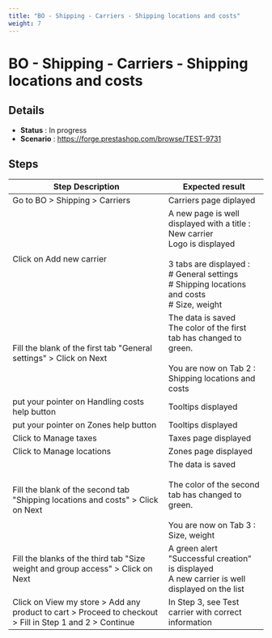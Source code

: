 ```yaml
---
title: "BO - Shipping - Carriers - Shipping locations and costs"
weight: 7
---
```


# BO - Shipping - Carriers - Shipping locations and costs
## Details
* **Status** : In progress
* **Scenario** : https://forge.prestashop.com/browse/TEST-9731

## Steps
| Step Description | Expected result |
| ----- | ----- |
| Go to BO > Shipping > Carriers | Carriers page diplayed |
| Click on Add new carrier | A new page is well displayed with a title : New carrier<br>Logo is displayed<br><br>3 tabs are displayed :<br> # General settings <br> # Shipping locations and costs <br> # Size, weight |
| Fill the blank of the first tab "General settings" > Click on Next | The data is saved<br>The color of the first tab has changed to green.<br><br>You are now on Tab 2 : Shipping locations and costs |
| put your pointer on Handling costs help button | Tooltips displayed |
| put your pointer on Zones help button | Tooltips displayed |
| Click to Manage taxes | Taxes page displayed |
| Click to Manage locations | Zones page displayed |
| Fill the blank of the second tab "Shipping locations and costs" > Click on Next | The data is saved<br><br>The color of the second tab has changed to green.<br><br>You are now on Tab 3 : Size, weight |
| Fill the blanks of the third tab "Size weight and group access" > Click on Next | A green alert "Successful creation" is displayed<br>A new carrier is well displayed on the list |
| Click on View my store > Add any product to cart > Proceed to checkout > Fill in Step 1 and 2 > Continue | In Step 3, see Test carrier with correct information |
